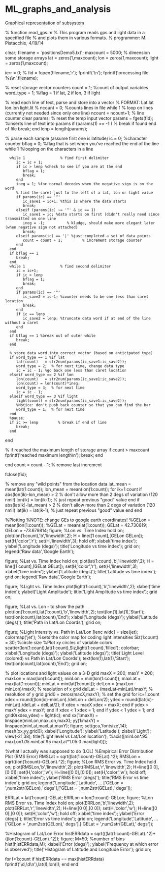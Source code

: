 ML_graphs_and_analysis
======================

Graphical representation of subsystem

% function read_gps.m
% This program reads gps and light data in a specified file
% and plots them in various formats.
% programmer: M. Pistacchio, 4/19/14

clear;
filename = 'positionsDemo5.txt';
maxcount = 5000;
% dimension some storage arrays
lat = zeros(1,maxcount);
lon = zeros(1,maxcount);
light = zeros(1,maxcount);

ierr = 0; %
fid = fopen(filename,'r');
fprintf('\n');
fprintf('processing file %s\n',filename);

% reset storage vector counters
count = 1; %count of output variables
word_type = 1; %flag = 1 if lat, 2 if lon, 3 if light

% read each line of text, parse and store into a vector
% FORMAT: Lat.lat lon.lon light.lit 
% 
ncount = 0; %counts lines in file
while 1                         % loop on lines (currently not needed since only one line)
   ncount = ncount+1;           % line counter
   clear params;                % reset the temp input vector
   params = fgets(fid);         %inserts line of text into params
   if (params(1) == -1 )        % break if found end of file
      break;
   end
   lenp = length(params);
   
   % parse each sample (assume first one is latitude)
   ic = 0; %character counter
   bflag = 0; %flag that is set when you've reached the end of the line
   while 1 %looping on the characters in a line
   
      while 1                % find first delimiter
         ic = ic + 1;
         if ic > lenp %check to see if you are at the end
            bflag = 1;
            break;
         end
         ineg = 1; %for normal decodes when the negative sign is on the word
         % find the caret just to the left of a lat, lon or light value
         if params(ic) == '^'
            ic_save1 = ic+1; %this is where the data starts
            break;
         elseif (params(ic) ~= '^' & ic == 1) 
            ic_save1 = ic; %data starts on first (didn't really need since transmitted on one line
            ineg = -1;          % kludge, should make more elegant later (when negative sign not attached)
            break;
         elseif params(ic) == '|' %just completed a set of data points
            count = count + 1;         % increment storage counter
         end
      end
      if bflag == 1
         break;
      end
      while 1                % find second delimiter
         ic = ic+1;
         if ic > lenp
            bflag = 1;
            break;
         end
         if params(ic) == '^'
            ic_save2 = ic-1; %counter needs to be one less than caret location
            break;
         end
         if ic == lenp
            ic_save2 = lenp; %truncate data word if at end of the line without a caret
         end
      end
      if bflag == 1 %break out of outer while
         break;
      end
      
      % store data word into correct vector (based on anticipated type)
      if word_type == 1 %if lat
         lat(count)   = str2num(params(ic_save1:ic_save2));
         word_type = 2;  % for next time, change data type
         ic = ic - 1; %go back one less than caret location
      elseif word_type == 2 %if lon
         lon(count)   = str2num(params(ic_save1:ic_save2));
         lon(count) = lon(count)*ineg;
         word_type = 3;  % for next time
         ic = ic - 1;
      elseif word_type == 3 %if light
         light(count) = str2num(params(ic_save1:ic_save2));
         %Notice: don't push back counter so that you can find the bar
         word_type = 1;  % for next time
      end
      %pause;
      if ic >= lenp         % break if end of line
         break;
      end
      
   end
   
   % if reached the maximum length of storage array
   if count > maxcount
      fprintf('reached maximum length\n');
      break;
   end
   
end
count = count - 1;          % remove last increment

fclose(fid);

% remove any "wild points" from the location data
lat_mean = mean(lat(1:count));
lon_mean = mean(lon(1:count));
for ik=1:count
   if abs(lon(ik)-lon_mean) > 2        % don't allow more than 2 degs of variation (120 nmi!)
      lon(ik) = lon(ik-1);          % just repeat previous "good" value
   end
   if abs(lat(ik)-lat_mean) > 2       % don't allow more than 2 degs of variation (120 nmi!)
      lat(ik) = lat(ik-1);          % just repeat previous "good" value
   end
end

%Plotting
%NOTE: change GEs to google earth coordinates!
%GELon = mean(lon(1:count));
%GELat = mean(lat(1:count));
GELat = 42.730619;
GELon = -73.679814;
figure; %Lon vs. Time Index
hold on;
plot(lon(1:count),'b','linewidth',2);
H = line([1 count],[GELon GELon]); set(H,'color','r'); set(H,'linewidth',3);
hold off;
xlabel('time index');
ylabel('Longitude (degs)');
title('Longitude vs time index');
grid on;
legend('Raw data','Google Earth');

figure; %Lat vs. Time Index
hold on;
plot(lat(1:count),'b','linewidth',2);
H = line([1 count],[GELat GELat]); set(H,'color','r'); set(H,'linewidth',3);
xlabel('time index');
ylabel('Latitude (degs)');
title('Latitude vs time index');
grid on;
legend('Raw data','Google Earth');

figure; %Light vs. Time Index
plot(light(1:count),'b','linewidth',2);
xlabel('time index');
ylabel('Light Amplitude');
title('Light Amplitude vs time index');
grid on;

figure; %Lat vs. Lon - to show the path
plot(lon(1:count),lat(1:count),'b','linewidth',2);
text(lon(1),lat(1),'Start');
text(lon(count),lat(count),'End');
xlabel('Longitude (degs)');
ylabel('Latitude (degs)');
title('Path in Lat/Lon Coords');
grid on;

figure; %Light Intensity vs. Path in Lat/Lon
[lenc widc] = size(jet); 
colormap('jet'); %sets the color map for coding light intensities
Siz(1:count) = 30; %circle size
%Plot xy circles of variable colors
scatter(lon(1:count),lat(1:count),Siz,light(1:count),'filled');
colorbar;
xlabel('Longitude (degs)');
ylabel('Latitude (degs)');
title('Light Level (colored) vs Path in Lat/Lon Coords');
text(lon(1),lat(1),'Start');
text(lon(count),lat(count),'End');
grid on;

% plot locations and light values on a 3-D grid
maxX = 200;
maxY = 200;
maxLon = max(lon(1:count));
minLon = min(lon(1:count));
maxLat = max(lat(1:count));
minLat = min(lat(1:count));
delLon = (maxLon-minLon)/maxX;      % resolution of x grid
delLat = (maxLat-minLat)/maxY;      % resolution of y grid
grid0 = zeros(maxX,maxY);            % set the grid
for ic=1:count
   xdex = round((lon(ic)-minLon)./delLon + delLon/2);
   ydex = round((lat(ic)-minLat)./delLat + delLat/2);
   if xdex > maxX xdex = maxX; end
   if ydex > maxY ydex = maxY; end
   if xdex < 1 xdex = 1; end
   if ydex < 1 ydex = 1; end
   grid0(xdex,ydex) = light(ic);
end
xx(1:maxX) = linspace(minLon,maxLon,maxX);
yy(1:maxY) = linspace(minLat,maxLat,maxY);
figure;
set(gca,'fontsize',14);
mesh(xx,yy,grid0);
xlabel('Longitude');
ylabel('Latitude');
zlabel('Light');
view(-21,38);
title('Light level vs Lat/Lon location');
%axis([minLon*.95 maxLon*1.05 minLat*.95 maxLat*1.05 0 max(light)]);

%what I actually was supposed to do (LOL)
%Empirical Error Distribution Plot (RMS Error)
RMSLat = sqrt((lat(1:count)-GELat).^2);
RMSLon = sqrt((lon(1:count)-GELon).^2);
figure; %Lon RMS Error vs. Time Index
hold on;
plot(RMSLon,'b','linewidth',2);
plot(RMSLat,'r','linewidth',2);
H=line([0 0],[0 0]); set(H,'color','w');
H=line([0 0],[0 0]); set(H,'color','w');
hold off;
xlabel('time index');
ylabel('RMS Error (degs)');
title('RMS Error vs time index');
grid on;
legend('Longitude','Latitude', ...
    ['GELon = ',num2str(GELon),' degs'],['GELat = ',num2str(GELat),' degs']);

ERRLat = lat(1:count)-GELat;
ERRLon = lon(1:count)-GELon;
figure; %Lon RMS Error vs. Time Index
hold on;
plot(ERRLon,'b','linewidth',2);
plot(ERRLat,'r','linewidth',2);
H=line([0 0],[0 0]); set(H,'color','w');
H=line([0 0],[0 0]); set(H,'color','w');
hold off;
xlabel('time index');
ylabel('Error (degs)');
title('Error vs time index');
grid on;
legend('Longitude','Latitude', ...
    ['GELon = ',num2str(GELon),' degs'],['GELat = ',num2str(GELat),' degs']);

%Histogram of Lat/Lon Error
histERRdata = sqrt(((lat(1:count)-GELat).^2)+((lon(1:count)-GELon).^2));
figure;
M=50; %number of bins
hist(histERRdata,M);
xlabel('Error (degs)');
ylabel('Frequency at which error is observed');
title('Histogram of Latitude and Longitude Error');
grid on;

for I=1:count
if histERRdata == max(histERRdata)
fprintf('\d,\d\n'),lat(I),lon(I);
end
end
